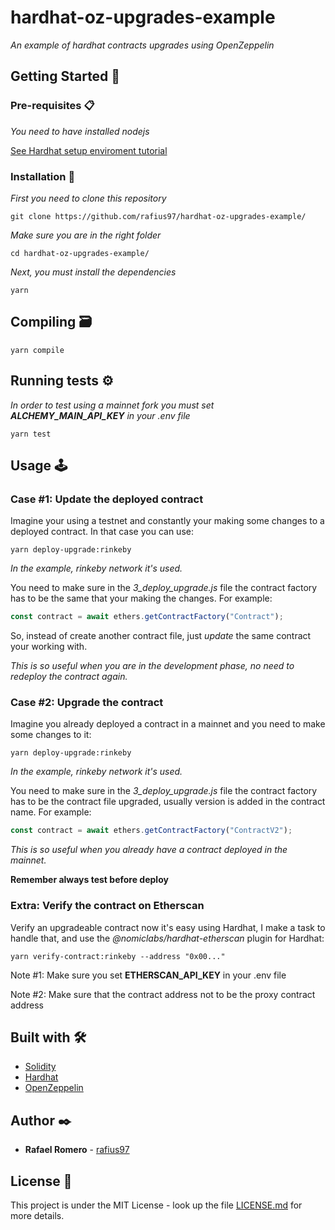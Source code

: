 # hardhat-oz-upgrades-example
_An example of hardhat contracts upgrades using OpenZeppelin_

## Getting Started 🚀

### Pre-requisites 📋

_You need to have installed nodejs_

[See Hardhat setup enviroment tutorial](https://hardhat.org/tutorial/setting-up-the-environment.html)

### Installation 🔧

_First you need to clone this repository_

```
git clone https://github.com/rafius97/hardhat-oz-upgrades-example/
```

_Make sure you are in the right folder_

```
cd hardhat-oz-upgrades-example/
```

_Next, you must install the dependencies_

```
yarn
```

## Compiling 🗃️

```
yarn compile
```

## Running tests ⚙️

_In order to test using a mainnet fork you must set **ALCHEMY_MAIN_API_KEY**_
_in your .env file_

```
yarn test
```

## Usage 🕹️

### **Case #1: Update the deployed contract**

Imagine your using a testnet and constantly your making some changes to a deployed contract. In that case you can use:

```
yarn deploy-upgrade:rinkeby
```

_In the example, rinkeby network it's used._

You need to make sure in the _3_deploy_upgrade.js_ file the contract factory has to be the same that your making the changes. For example:

```javascript
const contract = await ethers.getContractFactory("Contract");
```

So, instead of create another contract file, just _update_ the same contract your working with.

_This is so useful when you are in the development phase, no need to redeploy the contract again._

### **Case #2: Upgrade the contract**

Imagine you already deployed a contract in a mainnet and you need to make some changes to it:

```
yarn deploy-upgrade:rinkeby
```

_In the example, rinkeby network it's used._

You need to make sure in the _3_deploy_upgrade.js_ file the contract factory has to be the contract file upgraded, usually version is added in the contract name. For example:

```javascript
const contract = await ethers.getContractFactory("ContractV2");
```

_This is so useful when you already have a contract deployed in the mainnet._

**Remember always test before deploy**

### **Extra: Verify the contract on Etherscan**

Verify an upgradeable contract now it's easy using Hardhat, I make a task to handle that, and use the _@nomiclabs/hardhat-etherscan_ plugin for Hardhat:

```
yarn verify-contract:rinkeby --address "0x00..."
```

Note #1: Make sure you set **ETHERSCAN_API_KEY** in your .env file

Note #2: Make sure that the contract address not to be the proxy contract address


## Built with 🛠️

- [Solidity](https://docs.soliditylang.org/en/v0.7.6/)
- [Hardhat](https://hardhat.org/)
- [OpenZeppelin](https://docs.openzeppelin.com/upgrades-plugins/1.x/hardhat-upgrades)

## Author ✒️

- **Rafael Romero** - [rafius97](https://github.com/rafius97)

## License 📄

This project is under the MIT License - look up the file [LICENSE.md](LICENSE.md) for more details.